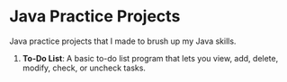 # Java Practice Projects

Java practice projects that I made to brush up my Java skills.

1. **To-Do List**: A basic to-do list program that lets you view, add, delete, modify, check, or uncheck tasks.
